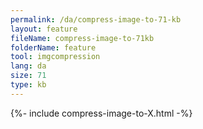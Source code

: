 ```yaml
---
permalink: /da/compress-image-to-71-kb
layout: feature
fileName: compress-image-to-71kb
folderName: feature
tool: imgcompression
lang: da
size: 71
type: kb
---
```


{%- include compress-image-to-X.html -%}
